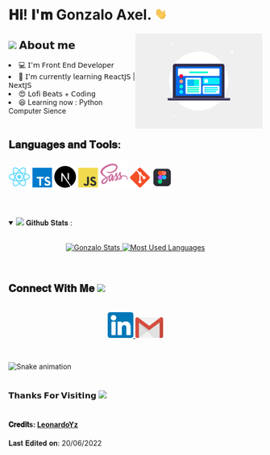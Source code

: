<h1> 𝐇𝐢! 𝐈'𝐦 Gonzalo Axel. <img src="https://github.com/LeonardoYz/LeonardoYz/blob/main/assets/Hi.gif" width="25"></h1>
<img align="right" width="50%" src="https://github.com/LeonardoYz/LeonardoYz/blob/main/assets/responsive-design-image.gif">

<h2> <img src="https://emoji.gg/assets/emoji/7279-vibecat.gif" width="24"/> 𝗔𝗯𝗼𝘂𝘁 𝗺𝗲 </h2>

<li> 💻 𝖨'𝗆 𝖥𝗋𝗈𝗇𝗍 𝖤𝗇𝖽 𝖣𝖾𝗏𝖾𝗅𝗈𝗉𝖾𝗋 </li>
<li> 🧠 𝖨'𝗆 𝖼𝗎𝗋𝗋𝖾𝗇𝗍𝗅𝗒 𝗅𝖾𝖺𝗋𝗇𝗂𝗇𝗀 𝖱𝖾𝖺𝖼𝗍𝖩𝖲 | 𝖭𝖾𝗑𝗍𝖩𝖲 </li>
<li> 😍 𝖫𝗈𝖿𝗂 𝖡𝖾𝖺𝗍𝗌 + 𝖢𝗈𝖽𝗂𝗇𝗀 </li>
<li> 😆 Learning now : Python Computer Sience </li>

<br/>
<h2>𝐋𝐚𝐧𝐠𝐮𝐚𝐠𝐞𝐬 𝐚𝐧𝐝 𝐓𝐨𝐨𝐥𝐬:</h2>
<code><img width="43" src="https://github.com/LeonardoYz/LeonardoYz/blob/main/assets/React.svg"></code>
<code><img width="40" src="https://github.com/LeonardoYz/LeonardoYz/blob/main/assets/Typescript.svg"></code>
<code><img width="43" src="https://github.com/LeonardoYz/LeonardoYz/blob/main/assets/nextjs-logo.svg"></code>
<code><img width="40" src="https://github.com/LeonardoYz/LeonardoYz/blob/main/assets/JS.svg"></code>
<code><img width="55" src="https://github.com/LeonardoYz/LeonardoYz/blob/main/assets/Sass%20logo.svg"></code>
<code><img width="40" src="https://github.com/LeonardoYz/LeonardoYz/blob/main/assets/git.svg"></code>
<code><img width="40" src="https://github.com/LeonardoYz/LeonardoYz/blob/main/assets/Figma.png"></code>

<br/>
<br/>

#

<details open="">
<summary>
  <img src="https://media.giphy.com/media/cj87CxfRtrUifF3Ryk/giphy.gif" height="25">
  <span> 𝐆𝐢𝐭𝐡𝐮𝐛 𝐒𝐭𝐚𝐭𝐬 : </span>
</summary>
<br>

<p align="center">
  <a href="https://github.com/GonzaloAxelH" target="_blank">
    <img width="400em" src="https://github-readme-stats.vercel.app/api?username=GonzaloAxelH&show_icons=true&theme=react" alt="Gonzalo Stats" />
    <img width="335em" src="https://github-readme-stats.vercel.app/api/top-langs/?username=GonzaloAxelH&layout=compact&theme=react" alt="Most Used Languages" />
  </a>
</p>
</details>
<br>

<h2>
  𝐂𝐨𝐧𝐧𝐞𝐜𝐭 𝐖𝐢𝐭𝐡 𝐌𝐞
  <a target="_blank">
    <img src="https://media.tenor.com/images/22f42c11b612b041b4038573dca18a2d/tenor.gif" height="25px" style="max-width:100%;">
  </a>
</h2>

<p align="center">
  <br>
  <a href="https://www.linkedin.com/in/gonzalo-axel-valdez-3ab5ba216/" target="_blank">
    <code><img width="51" src="https://github.com/LeonardoYz/LeonardoYz/blob/main/assets/linkedIn.png"/></code>
  </a>
  <a href="mailto: gonzaloaxeh@gmail.com" target="_blank">
    <code><img width="55" src="https://github.com/LeonardoYz/LeonardoYz/blob/main/assets/gmail.png"/></code>
  </a>
</p>
<br/>


  ![Snake animation](https://github.com/LeonardoYz/LeonardoYz/blob/output/github-contribution-grid-snake.svg)

#

<h3>𝗧𝗵𝗮𝗻𝗸𝘀 𝗙𝗼𝗿 𝗩𝗶𝘀𝗶𝘁𝗶𝗻𝗴 <img height="40" src="https://emoji.gg/assets/emoji/7333-parrotdance.gif"></h3>

#

<h4>𝐂𝐫𝐞𝐝𝐢𝐭s: <a href="https://github.com/LeonardoYz">LeonardoYz</a></h4>
<p> 𝐋𝐚𝐬𝐭 𝐄𝐝𝐢𝐭𝐞𝐝 𝐨𝐧: 20/06/2022 </p>

